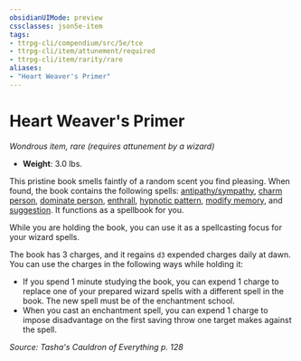 ```yaml
---
obsidianUIMode: preview
cssclasses: json5e-item
tags:
- ttrpg-cli/compendium/src/5e/tce
- ttrpg-cli/item/attunement/required
- ttrpg-cli/item/rarity/rare
aliases: 
- "Heart Weaver's Primer"
---
```

# Heart Weaver's Primer
*Wondrous item, rare (requires attunement by a wizard)*  


- **Weight**: 3.0 lbs.

This pristine book smells faintly of a random scent you find pleasing. When found, the book contains the following spells: [antipathy/sympathy](Інструменти%20ДМ/CLI/spells/antipathy-sympathy-xphb.md), [charm person](Інструменти%20ДМ/CLI/spells/charm-person-xphb.md), [dominate person](Інструменти%20ДМ/CLI/spells/dominate-person-xphb.md), [enthrall](Інструменти%20ДМ/CLI/spells/enthrall-xphb.md), [hypnotic pattern](Інструменти%20ДМ/CLI/spells/hypnotic-pattern-xphb.md), [modify memory](Інструменти%20ДМ/CLI/spells/modify-memory-xphb.md), and [suggestion](Інструменти%20ДМ/CLI/spells/suggestion-xphb.md). It functions as a spellbook for you.

While you are holding the book, you can use it as a spellcasting focus for your wizard spells.

The book has 3 charges, and it regains `d3` expended charges daily at dawn. You can use the charges in the following ways while holding it:

- If you spend 1 minute studying the book, you can expend 1 charge to replace one of your prepared wizard spells with a different spell in the book. The new spell must be of the enchantment school.  
- When you cast an enchantment spell, you can expend 1 charge to impose disadvantage on the first saving throw one target makes against the spell.  

*Source: Tasha's Cauldron of Everything p. 128*